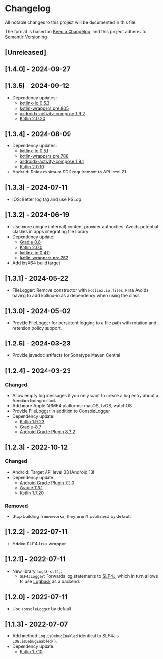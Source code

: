 # Changelog
All notable changes to this project will be documented in this file.

The format is based on [Keep a Changelog](https://keepachangelog.com/en/1.0.0/),
and this project adheres to [Semantic Versioning](https://semver.org/spec/v2.0.0.html).

## [Unreleased]

## [1.4.0] - 2024-09-27

## [1.3.5] - 2024-09-12
- Dependency updates:
  - [kotlinx-io 0.5.3](https://github.com/Kotlin/kotlinx-io/releases/tag/0.5.3)
  - [kotlin-wrappers pre.805](https://github.com/JetBrains/kotlin-wrappers/releases/tag/pre.805)
  - [androidx-activity-compose 1.9.2](https://developer.android.com/jetpack/androidx/releases/activity#1.9.2)
  - [Kotlin 2.0.20](https://github.com/JetBrains/kotlin/releases/tag/v2.0.20)

## [1.3.4] - 2024-08-09
- Dependency updates:
  - [kotlinx-io 0.5.1](https://github.com/Kotlin/kotlinx-io/releases/tag/0.5.1)
  - [kotlin-wrappers pre.788](https://github.com/JetBrains/kotlin-wrappers/releases/tag/pre.788)
  - [androidx-activity-compose 1.9.1](https://developer.android.com/jetpack/androidx/releases/activity#1.9.1)
  - [Kotlin 2.0.10](https://github.com/JetBrains/kotlin/releases/tag/v2.0.10)
- Android: Relax minimum SDK requirement to API level 21

## [1.3.3] - 2024-07-11
- iOS: Better log tag and use NSLog

## [1.3.2] - 2024-06-19
- Use more unique (internal) content provider authorities. Avoids potential clashes in apps integrating the library
- Dependency update:
  - [Gradle 8.8](https://docs.gradle.org/8.8/release-notes.html)
  - [Kotlin 2.0.0](https://github.com/JetBrains/kotlin/releases/tag/v2.0.0)
  - [kotlinx-io 0.4.0](https://github.com/Kotlin/kotlinx-io/releases/tag/0.4.0)
  - [kotlin-wrappers pre.757](https://github.com/JetBrains/kotlin-wrappers/releases/tag/pre.757)
- Add iosX64 build target

## [1.3.1] - 2024-05-22
- FileLogger: Remove constructor with `kotlinx.io.files.Path`
  Avoids having to add kotlinx-io as a dependency when using the class

## [1.3.0] - 2024-05-02
- Provide FileLogger for persistent logging to a file path with rotation and retention policy support.

## [1.2.5] - 2024-03-23
- Provide javadoc artifacts for Sonatype Maven Central

## [1.2.4] - 2024-03-23
### Changed
- Allow empty log messages if you only want to create a log entry about a function being called.
- Add more Apple ARM64 platforms: macOS, tvOS, watchOS
- Provide FileLogger in addition to ConsoleLogger
- Dependency update:
  - [Kotlin 1.9.23](https://kotlinlang.org/docs/whatsnew19.html)
  - [Gradle-8.7](https://docs.gradle.org/8.7/release-notes.html)
  - [Android Gradle Plugin 8.2.2](https://developer.android.com/build/releases/past-releases/agp-8-2-0-release-notes)

## [1.2.3] - 2022-10-12
### Changed
- Android: Target API level 33 (Android 13)
- Dependency update:
  - [Android Gradle Plugin 7.3.0](https://developer.android.com/studio/releases/gradle-plugin#7-3-0)
  - [Gradle 7.5.1](https://docs.gradle.org/7.5.1/release-notes.html)
  - [Kotlin 1.7.20](https://kotlinlang.org/docs/whatsnew1720.html)
### Removed
- Stop building frameworks, they aren't published by default

## [1.2.2] - 2022-07-11

- Added SLF4J `MDC` wrapper

## [1.2.1] - 2022-07-11

- New library `log4k-slf4j`:
  - `SLF4JLogger`: Forwards log statements to [SLF4J](https://www.slf4j.org), which in turn allows to
    use [Logback](https://logback.qos.ch) as a backend.

## [1.2.0] - 2022-07-11

- Use `ConsoleLogger` by default

## [1.1.3] - 2022-07-07

- Add method `Log.isDebugEnabled` identical to SLF4J's `LOG.isDebugEnabled()`.
- Dependency update:
  - [Kotlin 1.7.10](https://github.com/JetBrains/kotlin/releases/tag/v1.7.10)
